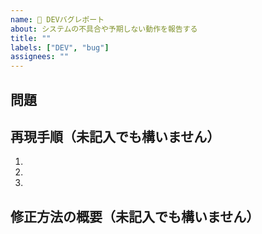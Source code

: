 ```yaml
---
name: 🐛 DEVバグレポート
about: システムの不具合や予期しない動作を報告する
title: ""
labels: ["DEV", "bug"]
assignees: ""
---
```


## 問題

<!-- どこでどのような問題が起きているかを教えてください。問題の発生する画面の URL や、問題が発生しているときのスクリーンショットや録画を添付していただけると理解の助けになります。 -->

<!-- この問題が解決されないと、どのような人がどのように困るか、できれば利用者を主語にして記載してください。 -->

## 再現手順（未記入でも構いません）

1.
1.
1.

<!-- どのようにしたらバグが再現されるか、わかれば記載して下さい。 -->

## 修正方法の概要（未記入でも構いません）
